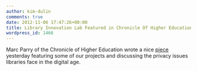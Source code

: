 ```yaml
---
author: kim-dulin
comments: true
date: 2012-11-06 17:47:26+00:00
title: Library Innovation Lab Featured in Chronicle Of Higher Education
wordpress_id: 1466
---
```


Marc Parry of the Chronicle of Higher Education wrote a nice [piece ](http://chronicle.com/article/As-Libraries-Go-Digital/135514)yesterday featuring some of our projects and discussing the privacy issues libraries face in the digital age.
